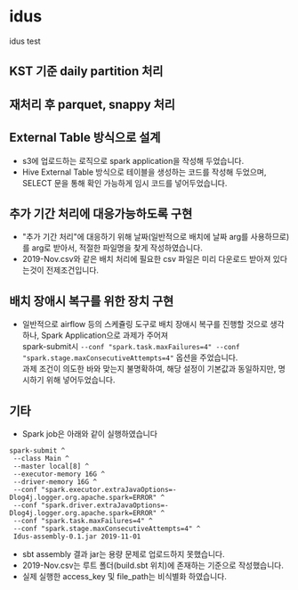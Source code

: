 # idus
idus test
## KST 기준 daily partition 처리
## 재처리 후 parquet, snappy 처리
## External Table 방식으로 설계
- s3에 업로드하는 로직으로 spark application을 작성해 두었습니다.
- Hive External Table 방식으로 테이블을 생성하는 코드를 작성해 두었으며, SELECT 문을 통해 확인 가능하게 임시 코드를 넣어두었습니다.
## 추가 기간 처리에 대응가능하도록 구현
- "추가 기간 처리"에 대응하기 위해 날짜(일반적으로 배치에 날짜 arg를 사용하므로)를 arg로 받아서, 적절한 파일명을 찾게 작성하였습니다. <br>
- 2019-Nov.csv와 같은 배치 처리에 필요한 csv 파일은 미리 다운로드 받아져 있다는것이 전제조건입니다.
## 배치 장애시 복구를 위한 장치 구현
- 일반적으로 airflow 등의 스케쥴링 도구로 배치 장애시 복구를 진행할 것으로 생각하나, Spark Application으로 과제가 주어져 <br> spark-submit시
`--conf "spark.task.maxFailures=4" --conf "spark.stage.maxConsecutiveAttempts=4"` 옵션을 주었습니다. <br>
과제 조건이 의도한 바와 맞는지 불명확하여, 해당 설정이 기본값과 동일하지만, 명시하기 위해 넣어두었습니다.
## 기타
- Spark job은 아래와 같이 실행하였습니다
 ```
spark-submit ^
  --class Main ^
  --master local[8] ^
  --executor-memory 16G ^
  --driver-memory 16G ^
  --conf "spark.executor.extraJavaOptions=-Dlog4j.logger.org.apache.spark=ERROR" ^
  --conf "spark.driver.extraJavaOptions=-Dlog4j.logger.org.apache.spark=ERROR" ^
  --conf "spark.task.maxFailures=4" ^
  --conf "spark.stage.maxConsecutiveAttempts=4" ^
  Idus-assembly-0.1.jar 2019-11-01
```
- sbt assembly 결과 jar는 용량 문제로 업로드하지 못했습니다.
- 2019-Nov.csv는 루트 폴더(build.sbt 위치)에 존재하는 기준으로 작성했습니다.
- 실제 실행한 access_key 및 file_path는 비식별화 하였습니다.
